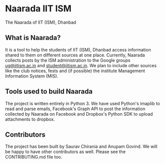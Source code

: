# Naarada IIT ISM
The Naarada of IIT (ISM), Dhanbad

## What is Naarada?
It is a tool to help the students of IIT (ISM), Dhanbad access information shared to them on different sources at one place. Currently, Naarada collects posts by the ISM administration to the Google groups ug@iitism.ac.in and student@iitism.ac.in. We plan to include other sources like the club notices, fests and (if possible) the institute Management Information System (MIS).

## Tools used to build Naarada
The project is written entirely in Python 3. We have used Python's imaplib to read and parse emails, Facebook's Graph API to post the information collected by Naarada on Facebook and Dropbox's Python SDK to upload attachments to dropbox.

## Contributors
The project has been built by Saurav Chirania and Anupam Govind. We will be happy to have other contributors as well. Please see the CONTRIBUTING.md file too.
